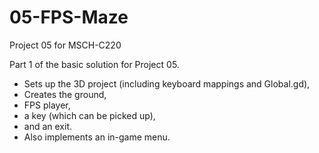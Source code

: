# 05-FPS-Maze
Project 05 for MSCH-C220

Part 1 of the basic solution for Project 05. 

 * Sets up the 3D project (including keyboard mappings and Global.gd),
 * Creates the ground,
 * FPS player,
 * a key (which can be picked up),
 * and an exit.
 * Also implements an in-game menu.
